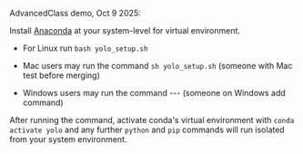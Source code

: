 AdvancedClass demo, Oct 9 2025:

Install [Anaconda](https://www.anaconda.com/download) at your system-level for virtual environment.

- For Linux run `bash yolo_setup.sh` 

- Mac users may run the command `sh yolo_setup.sh` (someone with Mac test before merging)

- Windows users may run the command --- (someone on Windows add command)

After running the command, activate conda's virtual environment with `conda activate yolo` and any further `python` and `pip` commands will run isolated from your system environment.